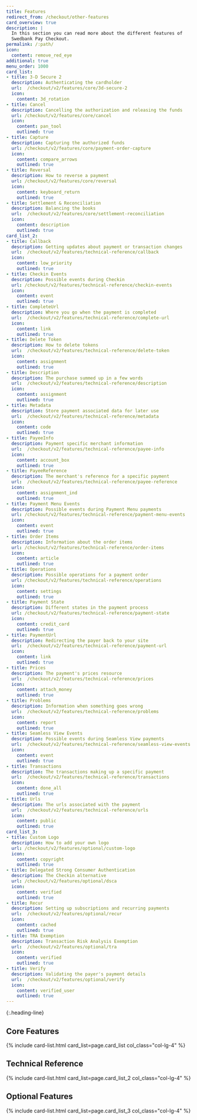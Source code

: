 ```yaml
---
title: Features
redirect_from: /checkout/other-features
card_overview: true
description: |
  In this section you can read more about the different features of
  Swedbank Pay Checkout.
permalink: /:path/
icon:
  content: remove_red_eye
additional: true
menu_order: 1000
card_list:
- title: 3-D Secure 2
  description: Authenticating the cardholder
  url:  /checkout/v2/features/core/3d-secure-2
  icon:
    content: 3d_rotation
- title: Cancel
  description: Cancelling the authorization and releasing the funds
  url: /checkout/v2/features/core/cancel
  icon:
    content: pan_tool
    outlined: true
- title: Capture
  description: Capturing the authorized funds
  url: /checkout/v2/features/core/payment-order-capture
  icon:
    content: compare_arrows
    outlined: true
- title: Reversal
  description: How to reverse a payment
  url: /checkout/v2/features/core/reversal
  icon:
    content: keyboard_return
    outlined: true
- title: Settlement & Reconciliation
  description: Balancing the books
  url:  /checkout/v2/features/core/settlement-reconciliation
  icon:
    content: description
    outlined: true
card_list_2:
- title: Callback
  description: Getting updates about payment or transaction changes
  url:  /checkout/v2/features/technical-reference/callback
  icon:
    content: low_priority
    outlined: true
- title: Checkin Events
  description: Possible events during Checkin
  url: /checkout/v2/features/technical-reference/checkin-events
  icon:
    content: event
    outlined: true
- title: CompleteUrl
  description: Where you go when the payment is completed
  url:  /checkout/v2/features/technical-reference/complete-url
  icon:
    content: link
    outlined: true
- title: Delete Token
  description: How to delete tokens
  url:  /checkout/v2/features/technical-reference/delete-token
  icon:
    content: assignment
    outlined: true
- title: Description
  description: The purchase summed up in a few words
  url:  /checkout/v2/features/technical-reference/description
  icon:
    content: assignment
    outlined: true
- title: Metadata
  description: Store payment associated data for later use
  url:  /checkout/v2/features/technical-reference/metadata
  icon:
    content: code
    outlined: true
- title: PayeeInfo
  description: Payment specific merchant information
  url:  /checkout/v2/features/technical-reference/payee-info
  icon:
    content: account_box
    outlined: true
- title: PayeeReference
  description: The merchant's reference for a specific payment
  url:  /checkout/v2/features/technical-reference/payee-reference
  icon:
    content: assignment_ind
    outlined: true
- title: Payment Menu Events
  description: Possible events during Payment Menu payments
  url: /checkout/v2/features/technical-reference/payment-menu-events
  icon:
    content: event
    outlined: true
- title: Order Items
  description: Information about the order items
  url: /checkout/v2/features/technical-reference/order-items
  icon:
    content: article
    outlined: true
- title: Operations
  description: Possible operations for a payment order
  url: /checkout/v2/features/technical-reference/operations
  icon:
    content: settings
    outlined: true
- title: Payment State
  description: Different states in the payment process
  url: /checkout/v2/features/technical-reference/payment-state
  icon:
    content: credit_card
    outlined: true
- title: PaymentUrl
  description: Redirecting the payer back to your site
  url:  /checkout/v2/features/technical-reference/payment-url
  icon:
    content: link
    outlined: true
- title: Prices
  description: The payment's prices resource
  url:  /checkout/v2/features/technical-reference/prices
  icon:
    content: attach_money
    outlined: true
- title: Problems
  description: Information when something goes wrong
  url:  /checkout/v2/features/technical-reference/problems
  icon:
    content: report
    outlined: true
- title: Seamless View Events
  description: Possible events during Seamless View payments
  url:  /checkout/v2/features/technical-reference/seamless-view-events
  icon:
    content: event
    outlined: true
- title: Transactions
  description: The transactions making up a specific payment
  url:  /checkout/v2/features/technical-reference/transactions
  icon:
    content: done_all
    outlined: true
- title: Urls
  description: The urls associated with the payment
  url:  /checkout/v2/features/technical-reference/urls
  icon:
    content: public
    outlined: true
card_list_3:
- title: Custom Logo
  description: How to add your own logo
  url: /checkout/v2/features/optional/custom-logo
  icon:
    content: copyright
    outlined: true
- title: Delegated Strong Consumer Authentication
  description: The Checkin alternative
  url: /checkout/v2/features/optional/dsca
  icon:
    content: verified
    outlined: true
- title: Recur
  description: Setting up subscriptions and recurring payments
  url:  /checkout/v2/features/optional/recur
  icon:
    content: cached
    outlined: true
- title: TRA Exemption
  description: Transaction Risk Analysis Exemption
  url:  /checkout/v2/features/optional/tra
  icon:
    content: verified
    outlined: true
- title: Verify
  description: Validating the payer's payment details
  url:  /checkout/v2/features/optional/verify
  icon:
    content: verified_user
    outlined: true
---
```


{:.heading-line}

## Core Features

{% include card-list.html card_list=page.card_list col_class="col-lg-4" %}

## Technical Reference

{% include card-list.html card_list=page.card_list_2 col_class="col-lg-4" %}

## Optional Features

{% include card-list.html card_list=page.card_list_3 col_class="col-lg-4" %}
